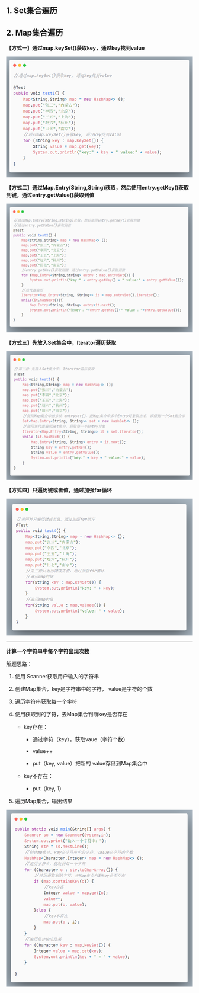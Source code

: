 ## 1. Set集合遍历



## 2. Map集合遍历

**【方式一】通过map.keySet()获取key，通过key找到value**

![](5-集合的遍历.assets/20200525110552.png)

**【方式二】通过Map.Entry(String,String)获取，然后使用entry.getKey()获取到键，通过entry.getValue()获取到值**

![](5-集合的遍历.assets/20200525111456.png)

**【方式三】先放入Set集合中，Iterator遍历获取**

![](5-集合的遍历.assets/20200525111943.png)

**【方式四】只遍历键或者值，通过加强for循环**

![](5-集合的遍历.assets/20200525112035.png)

----------------------------------------------------------------------------------

**计算一个字符串中每个字符出现次数**

解题思路：

1. 使用 Scanner获取用户输入的字符串  

2. 创建Map集合，key是字符串中的字符， value是字符的个数  

3. 遍历字符串获取每一个字符  

4. 使用获取到的字符，去Map集合判断key是否存在  

	- key存在：  

		- 通过字符（key），获取vaue（字符个数）  

		- value++  

		- put（key, value）把新的 value存储到Map集合中  

	- key不存在：  

		- put（key, 1）  

5. 遍历Map集合，输出结果

![](5-集合的遍历.assets/20200525114532.png) 